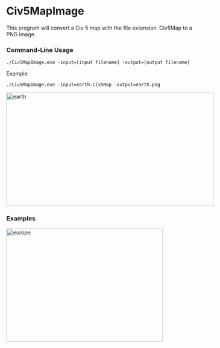 # Civ5MapImage

This program will convert a Civ 5 map with the file extension .Civ5Map to a PNG image.

### Command-Line Usage

```
./Civ5MapImage.exe -input=[input filename] -output=[output filename]
```

Example
```
./Civ5MapImage.exe -input=earth.Civ5Map -output=earth.png
```

<div style="display:inline-block;">
<img src="https://raw.githubusercontent.com/samuelyuan/Civ5MapImage/master/screenshots/earth.png" alt="earth" width="550" height="300" />
</div>

### Examples

<div style="display:inline-block;">
<img src="https://raw.githubusercontent.com/samuelyuan/Civ5MapImage/master/screenshots/europe.png" alt="europe" width="415" height="300" />
</div>
